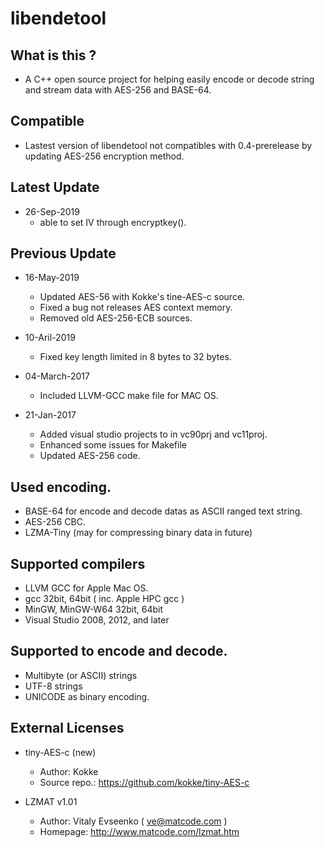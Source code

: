 # libendetool

## What is this ?

* A C++ open source project for helping easily encode or decode string and stream data with AES-256 and BASE-64.

## Compatible
* Lastest version of libendetool not compatibles with 0.4-prerelease by updating AES-256 encryption method.

## Latest Update 

* 26-Sep-2019
    - able to set IV through encryptkey(). 

## Previous Update 

* 16-May-2019
    - Updated AES-56 with Kokke's tine-AES-c source.
    - Fixed a bug not releases AES context memory.
    - Removed old AES-256-ECB sources.
 
* 10-Aril-2019
    - Fixed key length limited in 8 bytes to 32 bytes.

* 04-March-2017
    - Included LLVM-GCC make file for MAC OS.

* 21-Jan-2017
    - Added visual studio projects to in vc90prj and vc11proj.
    - Enhanced some issues for Makefile
    - Updated AES-256 code.

## Used encoding.

* BASE-64 for encode and decode datas as ASCII ranged text string.
* AES-256 CBC.
* LZMA-Tiny (may for compressing binary data in future)

## Supported compilers 

* LLVM GCC for Apple Mac OS.
* gcc 32bit, 64bit ( inc. Apple HPC gcc )
* MinGW, MinGW-W64 32bit, 64bit
* Visual Studio 2008, 2012, and later

## Supported to encode and decode.

* Multibyte (or ASCII) strings
* UTF-8 strings
* UNICODE as binary encoding.

## External Licenses

* tiny-AES-c (new)
    - Author: Kokke
    - Source repo.: https://github.com/kokke/tiny-AES-c

* LZMAT v1.01
    - Author: Vitaly Evseenko ( ve@matcode.com )
    - Homepage: http://www.matcode.com/lzmat.htm
